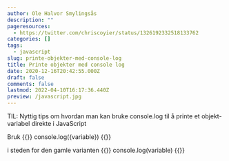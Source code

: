 ```yaml
---
author: Ole Halvor Smylingsås
description: ""
pageresources:
  - https://twitter.com/chriscoyier/status/1326192332518133762
categories: []
tags:
  - javascript
slug: printe-objekter-med-console-log
title: Printe objekter med console log
date: 2020-12-16T20:42:55.000Z
draft: false
comments: false
lastmod: 2022-04-10T16:17:36.440Z
preview: /javascript.jpg
---
```


TIL: Nyttig tips om hvordan man kan bruke console.log til å printe et objekt-variabel direkte i JavaScript
<!--more-->
 
Bruk 
{{<highlight js>}}
console.log({variable})
{{</highlight>}}

i steden for den gamle varianten
{{<highlight js>}}
console.log(variable)
{{</highlight>}}
